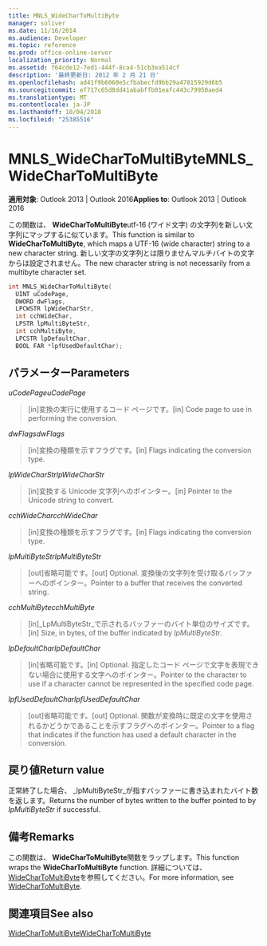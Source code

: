 ```yaml
---
title: MNLS_WideCharToMultiByte
manager: soliver
ms.date: 11/16/2014
ms.audience: Developer
ms.topic: reference
ms.prod: office-online-server
localization_priority: Normal
ms.assetid: f64cde12-7ed1-444f-8ca4-51cb3ea514cf
description: '最終更新日: 2012 年 2 月 21 日'
ms.openlocfilehash: ad41f9b6060e5cfbabecfd9bb29a47815929d6b5
ms.sourcegitcommit: ef717c65d8dd41ababffb01eafc443c79950aed4
ms.translationtype: MT
ms.contentlocale: ja-JP
ms.lasthandoff: 10/04/2018
ms.locfileid: "25385516"
---
```

# <a name="mnlswidechartomultibyte"></a><span data-ttu-id="9b9ad-103">MNLS_WideCharToMultiByte</span><span class="sxs-lookup"><span data-stu-id="9b9ad-103">MNLS_WideCharToMultiByte</span></span>

  
  
<span data-ttu-id="9b9ad-104">**適用対象**: Outlook 2013 | Outlook 2016</span><span class="sxs-lookup"><span data-stu-id="9b9ad-104">**Applies to**: Outlook 2013 | Outlook 2016</span></span> 
  
<span data-ttu-id="9b9ad-105">この関数は、 **WideCharToMultiByte**utf-16 (ワイド文字) の文字列を新しい文字列にマップするに似ています。</span><span class="sxs-lookup"><span data-stu-id="9b9ad-105">This function is similar to **WideCharToMultiByte**, which maps a UTF-16 (wide character) string to a new character string.</span></span> <span data-ttu-id="9b9ad-106">新しい文字の文字列とは限りませんマルチバイトの文字からは設定されません。</span><span class="sxs-lookup"><span data-stu-id="9b9ad-106">The new character string is not necessarily from a multibyte character set.</span></span>
  
```cpp
int MNLS_WideCharToMultiByte(
  UINT uCodePage,
  DWORD dwFlags,
  LPCWSTR lpWideCharStr,
  int cchWideChar,
  LPSTR lpMultiByteStr,
  int cchMultiByte,
  LPCSTR lpDefaultChar,
  BOOL FAR *lpfUsedDefaultChar);
```

## <a name="parameters"></a><span data-ttu-id="9b9ad-107">パラメーター</span><span class="sxs-lookup"><span data-stu-id="9b9ad-107">Parameters</span></span>

 <span data-ttu-id="9b9ad-108">_uCodePage_</span><span class="sxs-lookup"><span data-stu-id="9b9ad-108">_uCodePage_</span></span>
  
> <span data-ttu-id="9b9ad-109">[in]変換の実行に使用するコード ページです。</span><span class="sxs-lookup"><span data-stu-id="9b9ad-109">[in] Code page to use in performing the conversion.</span></span>
    
 <span data-ttu-id="9b9ad-110">_dwFlags_</span><span class="sxs-lookup"><span data-stu-id="9b9ad-110">_dwFlags_</span></span>
  
> <span data-ttu-id="9b9ad-111">[in]変換の種類を示すフラグです。</span><span class="sxs-lookup"><span data-stu-id="9b9ad-111">[in] Flags indicating the conversion type.</span></span>
    
 <span data-ttu-id="9b9ad-112">_lpWideCharStr_</span><span class="sxs-lookup"><span data-stu-id="9b9ad-112">_lpWideCharStr_</span></span>
  
> <span data-ttu-id="9b9ad-113">[in]変換する Unicode 文字列へのポインター。</span><span class="sxs-lookup"><span data-stu-id="9b9ad-113">[in] Pointer to the Unicode string to convert.</span></span>
    
 <span data-ttu-id="9b9ad-114">_cchWideChar_</span><span class="sxs-lookup"><span data-stu-id="9b9ad-114">_cchWideChar_</span></span>
  
> <span data-ttu-id="9b9ad-115">[in]変換の種類を示すフラグです。</span><span class="sxs-lookup"><span data-stu-id="9b9ad-115">[in] Flags indicating the conversion type.</span></span>
    
 <span data-ttu-id="9b9ad-116">_lpMultiByteStr_</span><span class="sxs-lookup"><span data-stu-id="9b9ad-116">_lpMultiByteStr_</span></span>
  
> <span data-ttu-id="9b9ad-117">[out]省略可能です。</span><span class="sxs-lookup"><span data-stu-id="9b9ad-117">[out] Optional.</span></span> <span data-ttu-id="9b9ad-118">変換後の文字列を受け取るバッファーへのポインター。</span><span class="sxs-lookup"><span data-stu-id="9b9ad-118">Pointer to a buffer that receives the converted string.</span></span>
    
 <span data-ttu-id="9b9ad-119">_cchMultiByte_</span><span class="sxs-lookup"><span data-stu-id="9b9ad-119">_cchMultiByte_</span></span>
  
> <span data-ttu-id="9b9ad-120">[in]_LpMultiByteStr_で示されるバッファーのバイト単位のサイズです。</span><span class="sxs-lookup"><span data-stu-id="9b9ad-120">[in] Size, in bytes, of the buffer indicated by  _lpMultiByteStr_.</span></span>
    
 <span data-ttu-id="9b9ad-121">_lpDefaultChar_</span><span class="sxs-lookup"><span data-stu-id="9b9ad-121">_lpDefaultChar_</span></span>
  
> <span data-ttu-id="9b9ad-122">[in]省略可能です。</span><span class="sxs-lookup"><span data-stu-id="9b9ad-122">[in] Optional.</span></span> <span data-ttu-id="9b9ad-123">指定したコード ページで文字を表現できない場合に使用する文字へのポインター。</span><span class="sxs-lookup"><span data-stu-id="9b9ad-123">Pointer to the character to use if a character cannot be represented in the specified code page.</span></span>
    
 <span data-ttu-id="9b9ad-124">_lpfUsedDefaultChar_</span><span class="sxs-lookup"><span data-stu-id="9b9ad-124">_lpfUsedDefaultChar_</span></span>
  
> <span data-ttu-id="9b9ad-125">[out]省略可能です。</span><span class="sxs-lookup"><span data-stu-id="9b9ad-125">[out] Optional.</span></span> <span data-ttu-id="9b9ad-126">関数が変換時に既定の文字を使用されるかどうかであることを示すフラグへのポインター。</span><span class="sxs-lookup"><span data-stu-id="9b9ad-126">Pointer to a flag that indicates if the function has used a default character in the conversion.</span></span>
    
## <a name="return-value"></a><span data-ttu-id="9b9ad-127">戻り値</span><span class="sxs-lookup"><span data-stu-id="9b9ad-127">Return value</span></span>

<span data-ttu-id="9b9ad-128">正常終了した場合、 _lpMultiByteStr_が指すバッファーに書き込まれたバイト数を返します。</span><span class="sxs-lookup"><span data-stu-id="9b9ad-128">Returns the number of bytes written to the buffer pointed to by  _lpMultiByteStr_ if successful.</span></span> 
  
## <a name="remarks"></a><span data-ttu-id="9b9ad-129">備考</span><span class="sxs-lookup"><span data-stu-id="9b9ad-129">Remarks</span></span>

<span data-ttu-id="9b9ad-130">この関数は、 **WideCharToMultiByte**関数をラップします。</span><span class="sxs-lookup"><span data-stu-id="9b9ad-130">This function wraps the **WideCharToMultiByte** function.</span></span> <span data-ttu-id="9b9ad-131">詳細については、 [WideCharToMultiByte](https://msdn.microsoft.com/library/dd374130%28VS.85%29.aspx)を参照してください。</span><span class="sxs-lookup"><span data-stu-id="9b9ad-131">For more information, see [WideCharToMultiByte](https://msdn.microsoft.com/library/dd374130%28VS.85%29.aspx).</span></span>
  
## <a name="see-also"></a><span data-ttu-id="9b9ad-132">関連項目</span><span class="sxs-lookup"><span data-stu-id="9b9ad-132">See also</span></span>



[<span data-ttu-id="9b9ad-133">WideCharToMultiByte</span><span class="sxs-lookup"><span data-stu-id="9b9ad-133">WideCharToMultiByte</span></span>](https://msdn.microsoft.com/library/dd374130%28VS.85%29.aspx)


